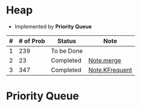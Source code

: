 # Heap
- Implemented by **Priority Queue**

| #   | # of Prob | Status     | Note                                                                      |
| --- | --------- | ---------- | ------------------------------------------------------------------------- |
| 1   | 239       | To be Done |                                                                           |
| 2   | 23        | Completed  | [Note.merge](https://github.com/rexbean/L/blob/master/Type/note.md#merge) |
| 3   | 347       | Completed  |[Note.KFrequent](https://github.com/rexbean/L/blob/master/Type/note.md#kFrequency) |                                                                           |


# Priority Queue
